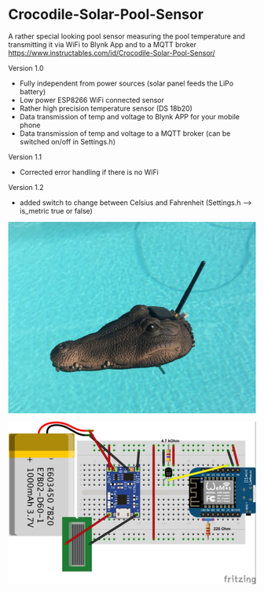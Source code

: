 # Crocodile-Solar-Pool-Sensor
A rather special looking pool sensor measuring the pool temperature and transmitting it via WiFi to Blynk App and to a MQTT broker
https://www.instructables.com/id/Crocodile-Solar-Pool-Sensor/

Version 1.0
- Fully independent from power sources (solar panel feeds the LiPo battery)
- Low power ESP8266 WiFi connected sensor
- Rather high precision temperature sensor (DS 18b20)
- Data transmission of temp and voltage to Blynk APP for your mobile phone
- Data transmission of temp and voltage to a MQTT broker (can be switched on/off in Settings.h)

Version 1.1
- Corrected error handling if there is no WiFi

Version 1.2
- added switch to change between Celsius and Fahrenheit (Settings.h --> is_metric true or false)

[![Crocodile Solar Pool Sensor](https://github.com/3KUdelta/Crocodile-Solar-Pool-Sensor/blob/master/Pool_Croc.jpg)](https://github.com/3KUdelta/Crocodile-Solar-Pool-Sensor)

[![Crocodile Solar Pool Sensor](https://github.com/3KUdelta/Crocodile-Solar-Pool-Sensor/blob/master/Pool_Sensor.jpg)](https://github.com/3KUdelta/Crocodile-Solar-Pool-Sensor)

